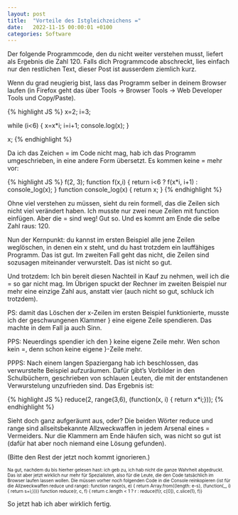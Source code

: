 ```yaml
---
layout: post
title:  "Vorteile des Istgleichzeichens ="
date:   2022-11-15 00:00:01 +0100
categories: Software
---
```

Der folgende Programmcode, den du nicht weiter verstehen musst, liefert als Ergebnis die Zahl 120. Falls dich Programmcode abschreckt, lies einfach nur den restlichen Text, dieser Post ist ausserdem ziemlich kurz.

Wenn du grad neugierig bist, lass das Programm selber in deinem Browser laufen (in Firefox geht das über Tools -> Browser Tools -> Web Developer Tools und Copy/Paste).

{% highlight JS %}
x=2;
i=3;

while (i<6) {
 x=x*i;
 i=i+1;
 console.log(x);
}

x;
{% endhighlight %}

Da ich das Zeichen = im Code nicht mag, hab ich das Programm umgeschrieben, in eine andere Form übersetzt. Es kommen keine = mehr vor:

{% highlight JS %}
f(2,
  3);
function f(x,i) {
 return i<6 ?
  f(x*i,
    i+1) :
  console_log(x);
}
function console_log(x) {
 return x;
}
{% endhighlight %}

Ohne viel verstehen zu müssen, sieht du rein formell, das die Zeilen sich nicht viel verändert haben. Ich musste nur zwei neue Zeilen mit function einfügen. Aber die = sind weg! Gut so. Und es kommt am Ende die selbe Zahl raus: 120.

Nun der Kernpunkt: du kannst im ersten Beispiel alle jene Zeilen weglöschen, in denen ein x steht, und du hast trotzdem ein lauffähiges Programm. Das ist gut. Im zweiten Fall geht das nicht, die Zeilen sind sozusagen miteinander verwurstelt. Das ist nicht so gut.

Und trotzdem: Ich bin bereit diesen Nachteil in Kauf zu nehmen, weil ich die = so gar nicht mag. Im Übrigen spuckt der Rechner im zweiten Beispiel nur mehr eine einzige Zahl aus, anstatt vier (auch nicht so gut, schluck ich trotzdem).

PS: damit das Löschen der x-Zeilen im ersten Beispiel funktionierte, musste ich der geschwungenen Klammer } eine eigene Zeile spendieren. Das machte in dem Fall ja auch Sinn.

PPS: Neuerdings spendier ich den } keine eigene Zeile mehr. Wen schon kein =, denn schon keine eigene }-Zeile mehr.

PPPS: Nach einem langen Spaziergang hab ich beschlossen, das verwurstelte Beispiel aufzuräumen. Dafür gibt’s Vorbilder in den Schulbüchern, geschrieben von schlauen Leuten, die mit der entstandenen Verwurstelung unzufrieden sind. Das Ergebnis ist:

{% highlight JS %}
reduce(2,
       range(3,6),
       (function(x, i) {
        return x*i;}));
{% endhighlight %}

Sieht doch ganz aufgeräumt aus, oder? Die beiden Wörter reduce und range sind allseitsbekannte Allzweckwaffen in jedem Arsenal eines = Vermeiders. Nur die Klammern am Ende häufen sich, was nicht so gut ist (dafür hat aber noch niemand eine Lösung gefunden).

(Bitte den Rest der jetzt noch kommt ignorieren.)

<span style="font-size:10px">
Na gut, nachdem du bis hierher gelesen hast: ich geb zu, ich hab nicht die ganze Wahrheit abgedruckt. Das ist aber jetzt wirklich nur mehr für Spezialisten, also für die Leute, die den Code tatsächlich im Browser laufen lassen wollen. Die müssen vorher noch folgenden Code in die Console reinkopieren (ist für die Allzweckwaffen reduce und range):
</span>

<span style="font-size:10px">
function range(s, e) { return Array.from({length: e-s}, (function(_, i) { return s+i;}))}  
function reduce(r, c, f) { return c.length < 1 ? r : reduce(f(r, c[0]), c.slice(1), f)}
</span>

So jetzt hab ich aber wirklich fertig.
